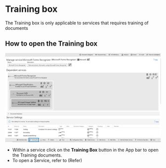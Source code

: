 # Training box

The Training box is only applicable to services that requires training of documents

## How to open the Training box

![](../assets/78.png)

* Within a service click on the **Training Box** button in the App bar to open the Training documents.
* To open a Service, refer to (Refer)
